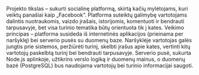 Projekto tikslas – sukurti socialinę platformą, skirtą kačių mylėtojams, kuri veiktų panašiai kaip „Facebook“. Platforma suteiktų galimybę vartotojams dalintis nuotraukomis, vaizdo įrašais, istorijomis, komentuoti ir bendrauti tarpusavyje, bet visa turinio tematika būtų orientuota tik į kates.
Veikimo principas – platforma susideda iš internetinės aplikacijos (prieinama per naršyklę) bei serverio pusės su duomenų baze. Naršyklėje vartotojas galės jungtis prie sistemos, peržiūrėti turinį, skelbti įrašus apie kates, vertinti kitų vartotojų paskelbtą turinį bei bendrauti tarpusavyje. Serverio pusė, sukurta Node.js aplinkoje, užtikrins verslo logiką ir duomenų mainus, o duomenų bazė (PostgreSQL) bus naudojama vartotojų bei turinio informacijai saugoti.
